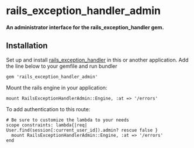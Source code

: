 rails_exception_handler_admin
=============================

#### An administrator interface for the rails_exception_handler gem.

## Installation

Set up and install [rails_exception_handler](https://github.com/Sharagoz/rails_exception_handler) in this or another application.
Add the line below to your gemfile and run bundler
```
gem 'rails_exception_handler_admin'
```
Mount the rails engine in your application:
```
mount RailsExceptionHandlerAdmin::Engine, :at => '/errors'
```
To add authentication to this route:
```
# Be sure to customize the lambda to your needs
scope constraints: lambda{|req| User.find(session[:current_user_id]).admin? rescue false }
  mount RailsExceptionHandlerAdmin::Engine, :at => '/errors'
end
```

